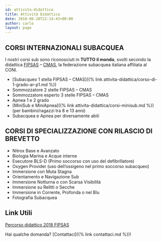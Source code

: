 ```yaml
---
id: attivita-didattica
title: Attività Didattica
date: 2018-06-28T22:14:43+00:00
author: carlo
layout: page
---
```


## CORSI INTERNAZIONALI SUBACQUEA

I nostri corsi sub sono riconosciuti in **TUTTO il mondo**, svolti secondo la didattica [FIPSAS](http://www.fipsas.it) &#8211; [CMAS](http://www.cmas.org/), la federazione subacquea italiana affiliata al CONI.

- [Subacqueo 1 stella FIPSAS &#8211; CMAS]({% link attivita-didattica/corso-di-1-grado-ar-p1.md %})
- Sommozzatore 2 stelle FIPSAS &#8211; CMAS
- Sommozzatore esperto 3 stelle FIPSAS &#8211; CMAS
- Apnea 1 e 2 grado
- [MiniSub e MiniApnea]({% link attivita-didattica/corsi-minisub.md %}) (per bambini/ragazzi tra 8 e 13 anni)
- Subacquea e Apnea per diversamente abili

## CORSI DI SPECIALIZZAZIONE CON RILASCIO DI BREVETTO

- Nitrox Base e Avanzato
- Biologia Marina e Acque interne
- Esecutore BLS-D (Primo soccorso con uso del defibrillatore)
- Oxygen Provider (uso dell&#8217;ossigeno nel primo soccorso subacqueo)
- Immersione con Muta Stagna
- Orientamento e Navigazione Sub
- Immersione Notturna o con Scarsa Visibilità
- Immersione su Relitti o Secche
- Immersione in Corrente, Profonda o nel Blu
- Fotografia Subacquea

## Link Utili

[Percorso didattico 2018 FIPSAS](http://www.fipsas.it/didattica/didattica-subacquea/documenti-didattica-subacquea/percorso-didattico)

Hai qualche domanda? [Contattaci]({% link contattaci.md %})!
